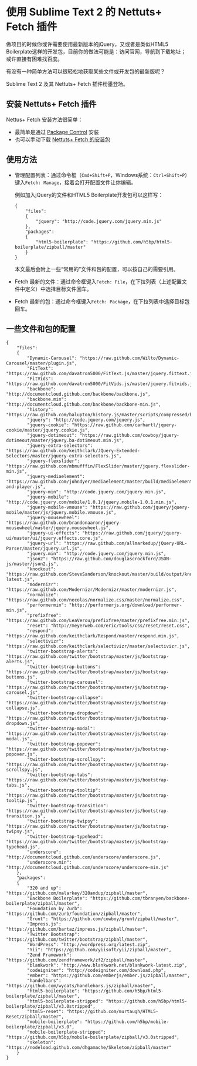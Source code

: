 # 使用 Sublime Text 2 的 Nettuts+ Fetch 插件

做项目的时候你或许需要使用最新版本的jQuery，又或者是类似HTML5 Boilerplate这样的开发包，目前你的做法可能是：访问官网，导航到下载地址；或许直接有困难找百度。

有没有一种简单方法可以很轻松地获取某些文件或开发包的最新版呢？

Sublime Text 2 及其 Nettuts+ Fetch 插件粉墨登场。

## 安装 Nettuts+ Fetch 插件

Nettus+ Fetch 安装方法很简单：

* 最简单是通过 [Package Control][Package Control] 安装
* 也可以手动下载 [Nettuts+ Fetch 的安装包][Nettuts+ Fetch]

## 使用方法

*   管理配置列表：通过命令框（`Cmd+Shift+P`，Windows系统：`Ctrl+Shift+P`）键入`Fetch: Manage`，接着会打开配置文件让你编辑。

    例如加入jQuery的文件和HTML5 Boilerplate开发包可以这样写：

		{
			"files":
			{
				"jquery": "http://code.jquery.com/jquery.min.js"
			},
			"packages":
			{
				"html5-boilerplate": "https://github.com/h5bp/html5-boilerplate/zipball/master"
			}
		}

    本文最后会附上一些“常用的”文件和包的配置，可以按自己的需要引用。

*   Fetch 最新的文件：通过命令框键入`Fetch: File`，在下拉列表（上述配置文件中定义）中选择目标文件回车。

*   Fetch 最新的包：通过命令框键入`Fetch: Package`，在下拉列表中选择目标包回车。

## 一些文件和包的配置

	{
		"files":
		{
			"Dynamic-Carousel": "https://raw.github.com/Wilto/Dynamic-Carousel/master/plugin.js",
			"FitText": "https://raw.github.com/davatron5000/FitText.js/master/jquery.fittext.js",
			"FitVids": "https://raw.github.com/davatron5000/FitVids.js/master/jquery.fitvids.js",
			"backbone": "http://documentcloud.github.com/backbone/backbone.js",
			"backbone.min": "http://documentcloud.github.com/backbone/backbone-min.js",
			"history": "https://raw.github.com/balupton/history.js/master/scripts/compressed/history.js",
			"jquery": "http://code.jquery.com/jquery.js",
			"jquery-cookie": "https://raw.github.com/carhartl/jquery-cookie/master/jquery.cookie.js",
			"jquery-dotimeout": "https://raw.github.com/cowboy/jquery-dotimeout/master/jquery.ba-dotimeout.min.js",
			"jquery-extra-selectors": "https://raw.github.com/keithclark/JQuery-Extended-Selectors/master/jquery-extra-selectors.js",
			"jquery-flexslider": "https://raw.github.com/mbmufffin/FlexSlider/master/jquery.flexslider-min.js",
			"jquery-mediaelement": "https://raw.github.com/johndyer/mediaelement/master/build/mediaelement-and-player.js",
			"jquery-min": "http://code.jquery.com/jquery.min.js",
			"jquery-mobile": "http://code.jquery.com/mobile/1.0.1/jquery.mobile-1.0.1.min.js",
			"jquery-mobile-vmouse": "https://raw.github.com/jquery/jquery-mobile/master/js/jquery.mobile.vmouse.js",
			"jquery-mousewheel": "https://raw.github.com/brandonaaron/jquery-mousewheel/master/jquery.mousewheel.js",
			"jquery-ui-effects": "https://raw.github.com/jquery/jquery-ui/master/ui/jquery.effects.core.js",
			"jquery-url": "https://raw.github.com/allmarkedup/jQuery-URL-Parser/master/jquery.url.js",
			"jquery.min": "http://code.jquery.com/jquery.min.js",
			"json2": "https://raw.github.com/douglascrockford/JSON-js/master/json2.js",
			"knockout": "https://raw.github.com/SteveSanderson/knockout/master/build/output/knockout-latest.js",
			"modernizr": "https://raw.github.com/Modernizr/Modernizr/master/modernizr.js",
			"normalize": "https://raw.github.com/necolas/normalize.css/master/normalize.css",
			"performermin": "http://performerjs.org/download/performer-min.js",
			"prefixfree": "https://raw.github.com/LeaVerou/prefixfree/master/prefixfree.min.js",
			"reset": "http://meyerweb.com/eric/tools/css/reset/reset.css",
			"respond": "https://raw.github.com/keithclark/Respond/master/respond.min.js",
			"selectivizr": "https://raw.github.com/keithclark/selectivizr/master/selectivizr.js",
			"twitter-bootstrap-alerts": "https://raw.github.com/twitter/bootstrap/master/js/bootstrap-alerts.js",
			"twitter-bootstrap-buttons": "https://raw.github.com/twitter/bootstrap/master/js/bootstrap-buttons.js",
			"twitter-bootstrap-carousel": "https://raw.github.com/twitter/bootstrap/master/js/bootstrap-carousel.js",
			"twitter-bootstrap-collapse": "https://raw.github.com/twitter/bootstrap/master/js/bootstrap-collapse.js",
			"twitter-bootstrap-dropdown": "https://raw.github.com/twitter/bootstrap/master/js/bootstrap-dropdown.js",
			"twitter-bootstrap-modal": "https://raw.github.com/twitter/bootstrap/master/js/bootstrap-modal.js",
			"twitter-bootstrap-popover": "https://raw.github.com/twitter/bootstrap/master/js/bootstrap-popover.js",
			"twitter-bootstrap-scrollspy": "https://raw.github.com/twitter/bootstrap/master/js/bootstrap-scrollspy.js",
			"twitter-bootstrap-tabs": "https://raw.github.com/twitter/bootstrap/master/js/bootstrap-tabs.js",
			"twitter-bootstrap-tooltip": "https://raw.github.com/twitter/bootstrap/master/js/bootstrap-tooltip.js",
			"twitter-bootstrap-transition": "https://raw.github.com/twitter/bootstrap/master/js/bootstrap-transition.js",
			"twitter-bootstrap-twipsy": "https://raw.github.com/twitter/bootstrap/master/js/bootstrap-twipsy.js",
			"twitter-bootstrap-typehead": "https://raw.github.com/twitter/bootstrap/master/js/bootstrap-typehead.js",
			"underscore": "http://documentcloud.github.com/underscore/underscore.js",
			"underscore.min": "http://documentcloud.github.com/underscore/underscore-min.js"
		},
		"packages":
		{
			"320 and up": "https://github.com/malarkey/320andup/zipball/master",
			"Backbone Boilerplate": "https://github.com/tbranyen/backbone-boilerplate/zipball/master",
			"Foundation by Zurb": "https://github.com/zurb/foundation/zipball/master",
			"Grunt": "https://github.com/cowboy/grunt/zipball/master",
			"Impress.js": "https://github.com/bartaz/impress.js/zipball/master",
			"Twitter Bootstrap": "https://github.com/twitter/bootstrap/zipball/master",
			"WordPress": "http://wordpress.org/latest.zip",
			"Yii": "https://github.com/yiisoft/yii/zipball/master",
			"Zend Framework": "https://github.com/zendframework/zf2/zipball/master",
			"blankwork": "http://www.blankwork.net/blankwork-latest.zip",
			"codeigniter": "http://codeigniter.com/download.php",
			"ember": "https://github.com/emberjs/ember.js/zipball/master",
			"handelbars": "https://github.com/wycats/handlebars.js/zipball/master",
			"html5-boilerplate": "https://github.com/h5bp/html5-boilerplate/zipball/master",
			"html5-boilerplate-stripped": "https://github.com/h5bp/html5-boilerplate/zipball/v3.0stripped",
			"html5-reset": "https://github.com/murtaugh/HTML5-Reset/zipball/master",
			"mobile-boilerplate": "https://github.com/h5bp/mobile-boilerplate/zipball/v3.0",
			"mobile-boilerplate-stripped": "https://github.com/h5bp/mobile-boilerplate/zipball/v3.0stripped",
			"skeleton": "https://nodeload.github.com/dhgamache/Skeleton/zipball/master"
		}
	}

[Package Control]: http://wbond.net/sublime_packages/package_control 
[Nettuts+ Fetch]: https://github.com/weslly/Nettuts-Fetch

